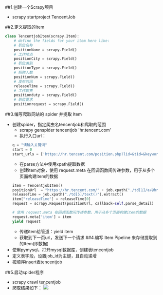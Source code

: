 ##1.创建一个Scrapy项目 
 - scrapy startproject TencentJob 

##2.定义提取的Item
```python  
class TencentjobItem(scrapy.Item): 
    # define the fields for your item here like:  
    # 职位名称  
    positionName = scrapy.Field()  
    # 工作地点  
    positionCity = scrapy.Field()  
    # 职位类别  
    positionType = scrapy.Field()  
    # 招聘人数  
    positionNum = scrapy.Field()  
    # 发布时间  
    releaseTime = scrapy.Field()  
    # 工作职责  
    positionduty = scrapy.Field()  
    # 职位要求  
    positionrequest = scrapy.Field()  
```
##3.编写爬取网站的 spider 并提取 Item
 - 创建spider，指定爬虫名tencentjob和爬取的范围  
 	* scrapy genspider tencentjob 'hr.tencent.com'
 	* 执行入口url：
 	```python  
    q = "请输入关键词"  
    start = 0  
    start_urls = ['https://hr.tencent.com/position.php?lid=&tid=&keywords={}&start={}'.format(q,start)]
	```
	* 在parse方法中使用xpath提取数据
	* 创建item对象，使用 request.meta 在回调函数间传递参数，用于从多个页面构建item的数据  
	```python
	item = TencentjobItem()
    positionUrl  = "https://hr.tencent.com/" + job.xpath("./td[1]/a/@href").extract()[0]
    releaseTime = job.xpath("./td[5]/text()").extract()
    item["releaseTime"] = releaseTime[0]
    request = scrapy.Request(positionUrl, callback=self.parse_detail)

    # 使用 request.meta 在回调函数间传递参数，用于从多个页面构建item的数据
    request.meta['item'] = item
    yield request
	``` 
	* 传递item给管道：yield item
	* 获取到下一页url，发送下一个请求
##4.编写 Item Pipeline 来存储提取到的Item(即数据)
 - 使用pymysql，打开mysql数据库，创建表tencentjob
 - 定义表字段，设置job_id为主键，且自动递增
 - 按顺序insert表tencentjob

##5.启动spider程序
 - scrapy crawl tencentjob
 - 爬取结果如下：
![](https://i.imgur.com/fKjbkLs.png)